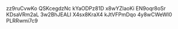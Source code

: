 zz9ruCvwKo
QSKcegdzNc
kYaODPz81D
x8wYZlaoKi
EN9oqr8oSr
KDsaVRm2aL
3w2BhJEALI
X4sx8KraX4
kJtVFPmDqo
4y8wCWeWI0
PLRRwmi7c9

